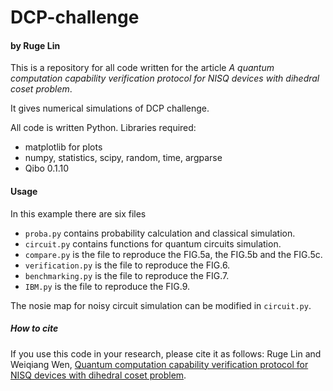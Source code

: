 # DCP-challenge


#### by  Ruge Lin

This is a repository for all code written for the article *A quantum computation capability verification protocol for NISQ devices with dihedral coset problem*. 

It gives numerical simulations of DCP challenge.

All code is written Python. Libraries required:

  - matplotlib for plots
  - numpy, statistics, scipy, random, time, argparse
  - Qibo 0.1.10

#### Usage
In this example there are six files
- `proba.py` contains probability calculation and classical simulation.
- `circuit.py` contains functions for quantum circuits simulation.
- `compare.py` is the file to reproduce the FIG.5a, the FIG.5b and the FIG.5c. 
-  `verification.py` is the file to reproduce the FIG.6. 
-  `benchmarking.py` is the file to reproduce the FIG.7. 
-  `IBM.py` is the file to reproduce the FIG.9. 

The nosie map for noisy circuit simulation can be modified in  `circuit.py`.


##### How to cite

If you use this code in your research, please cite it as follows:
Ruge Lin and Weiqiang Wen, [Quantum computation capability verification protocol for NISQ devices with dihedral coset problem](https://arxiv.org/abs/2202.06984).
